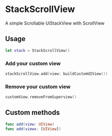 # StackScrollView
A simple Scrollable UIStackView with ScrollView

## Usage

```swift
let stack = StackScrollView()
```

### Add your custom view

```swift
stackScrollView.add(view: buildCustomUIView())
```

### Remove your custom view

```swift
customView.removeFromSuperview()
```

## Custom methods

```swift
func add(view: UIView)
func add(views: [UIView])
```
